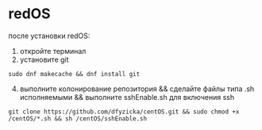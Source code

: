 # redOS
после установки redOS: 
1. откройте терминал
2. установите git
   
`sudo dnf makecache && dnf install git`

4. выполните колонирование репозитория && сделайте файлы типа .sh исполняемыми && выполните sshEnable.sh для включения ssh
   
`git clone https://github.com/dfyzicka/centOS.git && sudo chmod +x /centOS/*.sh && sh /centOS/sshEnable.sh`
